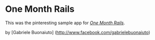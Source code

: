 # One Month Rails

This was the pinteresting sample app for 
[*One Month Rails*](http://onemonthrails.com).


by [Gabriele Buonaiuto] (http://www.facebook.com/gabrielebuonaiuto)
